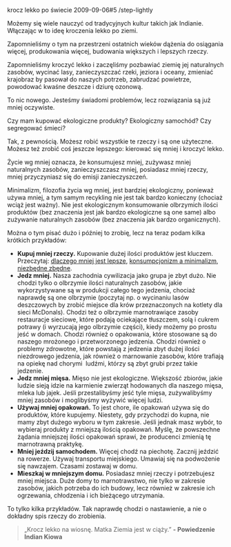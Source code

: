 krocz lekko po świecie
2009-09-06#5
/step-lightly

Możemy się wiele nauczyć od tradycyjnych kultur takich jak Indianie. Włączając w to ideę kroczenia lekko po ziemi.

Zapomnieliśmy o tym na przestrzeni ostatnich wieków dążenia do osiągania więcej, produkowania więcej, budowania większych i lepszych rzeczy.

Zapomnieliśmy kroczyć lekko i zaczęliśmy pozbawiać ziemię jej naturalnych zasobów, wycinać lasy, zanieczyszczać rzeki, jeziora i oceany, zmieniać krajobraz by pasował do naszych potrzeb, zabrudzać powietrze, powodować kwaśne deszcze i dziurę ozonową.

To nic nowego. Jesteśmy świadomi problemów, lecz rozwiązania są już mniej oczywiste.

Czy mam kupować ekologiczne produkty? Ekologiczny samochód? Czy segregować śmieci?

Tak, z pewnością. Możesz robić wszystkie te rzeczy i są one użyteczne. Możesz też zrobić coś jeszcze lepszego: kierować się mniej i kroczyć lekko.

Życie wg mniej oznacza, że konsumujesz mniej, zużywasz mniej naturalnych zasobów, zanieczyszczasz mniej, posiadasz mniej rzeczy, mniej przyczyniasz się do emisji zanieczyszczeń.

Minimalizm, filozofia życia wg mniej, jest bardziej ekologiczny, ponieważ używa mniej, a tym samym recykling nie jest tak bardzo konieczny (chociaż wciąż jest ważny). Nie jest ekologicznym konsumowanie olbrzymich ilości produktów (bez znaczenia jest jak bardzo ekologiczne są one same) albo zużywanie naturalnych zasobów (bez znaczenia jak bardzo organicznych).

Można o tym pisać dużo i później to zrobię, lecz na teraz podam kilka krótkich przykładów:

* **Kupuj mniej rzeczy.** Kupowanie dużej ilości produktów jest kluczem. Przeczytaj: [dlaczego mniej jest lepsze](/dlaczego-mniej-jest-lepsze), [konsumpcjonizm a minimalizm](/konsumpcjonizm-a-minimalizm), [niezbędne zbędne](/niezbedne-zbedne).
* **Jedz mniej.** Nasza zachodnia cywilizacja jako grupa je zbyt dużo. Nie chodzi tylko o olbrzymie ilości naturalnych zasobów, jakie wykorzystywane są w produkcji całego tego jedzenia, chociaż naprawdę są one olbrzymie (poczytaj np. o wycinaniu lasów deszczowych by zrobić miejsce dla krów przeznaczonych na kotlety dla sieci McDonals). Chodzi też o olbrzymie marnotrawiące zasoby restauracje sieciowe, które podają ociekające tłuszczem, solą i cukrem potrawy (i wyrzucają jego olbrzymie części), kiedy możemy po prostu jeść w domach. Chodzi również o opakowania, które stosowane są do naszego mrożonego i przetworzonego jedzenia. Chodzi również o problemy zdrowotne, które powstają z jedzenia zbyt dużej ilości niezdrowego jedzenia, jak również o marnowanie zasobów, które trafiają na opiekę nad chorymi  ludźmi, którzy są zbyt grubi przez takie jedzenie.
* **Jedz mniej mięsa.** Mięso nie jest ekologiczne. Większość zbiorów, jakie ludzie sieją idzie na karmienie zwierząt hodowanych dla naszego mięsa, mleka lub jajek. Jeśli przestalibyśmy jeść tyle mięsa, zużywalibyśmy mniej zasobów i moglibyśmy wyżywić więcej ludzi.
* **Używaj mniej opakowań.** To jest chore, ile opakowań używa się do produktów, które kupujemy. Niestety, gdy przychodzi do kupna, nie mamy zbyt dużego wyboru w tym zakresie. Jeśli jednak masz wybór, to wybieraj produkty z mniejszą ilością opakowań. Myślę, że powszechne żądania mniejszej ilości opakowań sprawi, że producenci zmienią tę marnotrawną praktykę.
* **Mniej jeździj samochodem.** Więcej chodź na piechotę. Zacznij jeździć na rowerze. Używaj transportu miejskiego. Umawiaj się na podwożenie się nawzajem. Czasami zostawaj w domu.
* **Mieszkaj w mniejszym domu.** Posiadasz mniej rzeczy i potrzebujesz mniej miejsca. Duże domy to marnotrawstwo, nie tylko w zakresie zasobów, jakich potrzeba do ich budowy, lecz również w zakresie ich ogrzewania, chłodzenia i ich bieżącego utrzymania.

To tylko kilka przykładów. Tak naprawdę chodzi o nastawienie, a nie o dokładny spis rzeczy do zrobienia.

> &#8222;Krocz lekko na wiosnę. Matka Ziemia jest w ciąży.&#8221;
 **- Powiedzenie Indian Kiowa**
